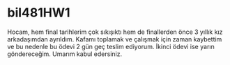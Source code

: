 # bil481HW1
Hocam, hem final tarihlerim çok sıkışıktı hem de finallerden önce 3 yıllık kız arkadaşımdan ayrıldım. Kafamı toplamak ve çalışmak için zaman kaybettim ve bu nedenle bu ödevi 2 gün geç teslim ediyorum. İkinci ödevi ise yarın göndereceğim. Umarım kabul edersiniz.
